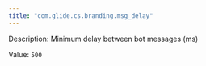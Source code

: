```yaml
---
title: "com.glide.cs.branding.msg_delay"
---
```


Description: Minimum delay between bot messages (ms)

Value: `500`
